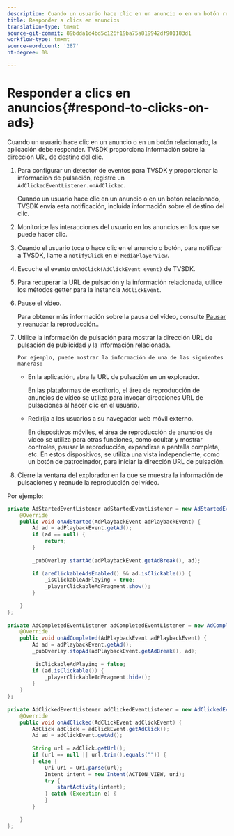 ```yaml
---
description: Cuando un usuario hace clic en un anuncio o en un botón relacionado, la aplicación debe responder. TVSDK proporciona información sobre la dirección URL de destino del clic.
title: Responder a clics en anuncios
translation-type: tm+mt
source-git-commit: 89bdda1d4bd5c126f19ba75a819942df901183d1
workflow-type: tm+mt
source-wordcount: '287'
ht-degree: 0%

---
```



# Responder a clics en anuncios{#respond-to-clicks-on-ads}

Cuando un usuario hace clic en un anuncio o en un botón relacionado, la aplicación debe responder. TVSDK proporciona información sobre la dirección URL de destino del clic.

1. Para configurar un detector de eventos para TVSDK y proporcionar la información de pulsación, registre un `AdClickedEventListener.onAdClicked`.

   Cuando un usuario hace clic en un anuncio o en un botón relacionado, TVSDK envía esta notificación, incluida información sobre el destino del clic.
1. Monitorice las interacciones del usuario en los anuncios en los que se puede hacer clic.
1. Cuando el usuario toca o hace clic en el anuncio o botón, para notificar a TVSDK, llame a `notifyClick` en el `MediaPlayerView`.
1. Escuche el evento `onAdClick(AdClickEvent event)` de TVSDK.
1. Para recuperar la URL de pulsación y la información relacionada, utilice los métodos getter para la instancia `AdClickEvent`.
1. Pause el vídeo.

   Para obtener más información sobre la pausa del vídeo, consulte [Pausar y reanudar la reproducción.](../../ad-insertion/clickable-ads/android-1.4-pausing-resuming-playback.md).
1. Utilice la información de pulsación para mostrar la dirección URL de pulsación de publicidad y la información relacionada.

       Por ejemplo, puede mostrar la información de una de las siguientes maneras:
   
   * En la aplicación, abra la URL de pulsación en un explorador.

      En las plataformas de escritorio, el área de reproducción de anuncios de vídeo se utiliza para invocar direcciones URL de pulsaciones al hacer clic en el usuario.
   * Redirija a los usuarios a su navegador web móvil externo.

      En dispositivos móviles, el área de reproducción de anuncios de vídeo se utiliza para otras funciones, como ocultar y mostrar controles, pausar la reproducción, expandirse a pantalla completa, etc. En estos dispositivos, se utiliza una vista independiente, como un botón de patrocinador, para iniciar la dirección URL de pulsación.

1. Cierre la ventana del explorador en la que se muestra la información de pulsaciones y reanude la reproducción del vídeo.

<!--<a id="example_2D93228E510D438C8AB5559897817A47"></a>-->

Por ejemplo:

```java
private AdStartedEventListener adStartedEventListener = new AdStartedEventListener() { 
    @Override 
    public void onAdStarted(AdPlaybackEvent adPlaybackEvent) { 
        Ad ad = adPlaybackEvent.getAd(); 
        if (ad == null) { 
            return; 
        } 
 
        _pubOverlay.startAd(adPlaybackEvent.getAdBreak(), ad); 
 
        if (areClickableAdsEnabled() && ad.isClickable()) { 
            _isClickableAdPlaying = true; 
            _playerClickableAdFragment.show(); 
        } 
 
    } 
}; 
 
private AdCompletedEventListener adCompletedEventListener = new AdCompletedEventListener() { 
    @Override 
    public void onAdCompleted(AdPlaybackEvent adPlaybackEvent) { 
        Ad ad = adPlaybackEvent.getAd(); 
        _pubOverlay.stopAd(adPlaybackEvent.getAdBreak(), ad); 
 
        _isClickableAdPlaying = false; 
        if (ad.isClickable()) { 
            _playerClickableAdFragment.hide(); 
        } 
    } 
}; 
 
private AdClickedEventListener adClickedEventListener = new AdClickedEventListener() { 
    @Override 
    public void onAdClicked(AdClickEvent adClickEvent) { 
        AdClick adClick = adClickEvent.getAdClick(); 
        Ad ad = adClickEvent.getAd(); 
 
        String url = adClick.getUrl(); 
        if (url == null || url.trim().equals("")) { 
        } else { 
            Uri uri = Uri.parse(url); 
            Intent intent = new Intent(ACTION_VIEW, uri); 
            try { 
                startActivity(intent); 
            } catch (Exception e) { 
            } 
        } 
 
    } 
}; 
```

